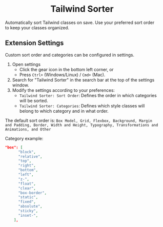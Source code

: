 <div align="center">
<h1>Tailwind Sorter</h1>
</div>

Automatically sort Tailwind classes on save. Use your preferred sort order to keep your classes organized.

<!-- <img width="627" alt="beforeandafter" src="https://github.com/dejmedus/css-style-sorter/assets/59973863/3c79e2f6-81ea-4920-bb11-143bb56d2e6d"> -->

## Extension Settings

Custom sort order and categories can be configured in settings.

1. Open settings
   - Click the gear icon in the bottom left corner, or
   - Press `Ctrl+` (Windows/Linux) / `Cmd+` (Mac).
2. Search for "Tailwind Sorter" in the search bar at the top of the settings window.
3. Modify the settings according to your preferences:
   - `Tailwind Sorter: Sort Order`: Defines the order in which categories will be sorted.
   - `Tailwind Sorter: Categories`: Defines which style classes will belong to which category and in what order.

The default sort order is: `Box Model, Grid, Flexbox, Background, Margin and Padding, Border, Width and Height, Typography, Transformations and Animations, and Other`

Category example:

```json
"box": [
      "block",
      "relative",
      "top",
      "right",
      "bottom",
      "left",
      "z-",
      "float",
      "clear",
      "box-border",
      "static",
      "fixed",
      "absolute",
      "sticky",
      "inset-",
    ],
```

<!-- ## Release Notes

### 1.0.0

Initial release
-->
